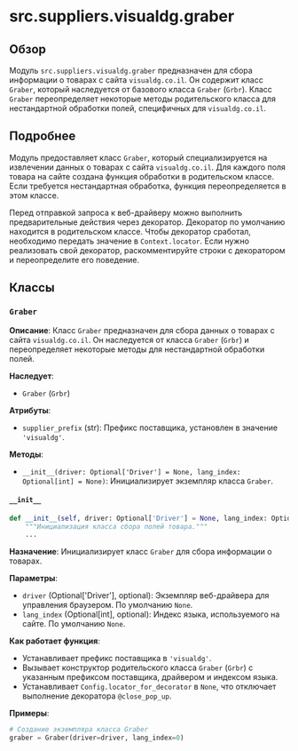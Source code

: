 # src.suppliers.visualdg.graber

## Обзор

Модуль `src.suppliers.visualdg.graber` предназначен для сбора информации о товарах с сайта `visualdg.co.il`. Он содержит класс `Graber`, который наследуется от базового класса `Graber` (`Grbr`). Класс `Graber` переопределяет некоторые методы родительского класса для нестандартной обработки полей, специфичных для `visualdg.co.il`.

## Подробнее

Модуль предоставляет класс `Graber`, который специализируется на извлечении данных о товарах с сайта `visualdg.co.il`. Для каждого поля товара на сайте создана функция обработки в родительском классе. Если требуется нестандартная обработка, функция переопределяется в этом классе.

Перед отправкой запроса к веб-драйверу можно выполнить предварительные действия через декоратор. Декоратор по умолчанию находится в родительском классе. Чтобы декоратор сработал, необходимо передать значение в `Context.locator`. Если нужно реализовать свой декоратор, раскомментируйте строки с декоратором и переопределите его поведение.

## Классы

### `Graber`

**Описание**: Класс `Graber` предназначен для сбора данных о товарах с сайта `visualdg.co.il`. Он наследуется от класса `Graber` (`Grbr`) и переопределяет некоторые методы для нестандартной обработки полей.

**Наследует**:
- `Graber` (`Grbr`)

**Атрибуты**:
- `supplier_prefix` (str): Префикс поставщика, установлен в значение `'visualdg'`.

**Методы**:
- `__init__(driver: Optional['Driver'] = None, lang_index: Optional[int] = None)`: Инициализирует экземпляр класса `Graber`.

#### `__init__`

```python
def __init__(self, driver: Optional['Driver'] = None, lang_index: Optional[int] = None):
    """Инициализация класса сбора полей товара."""
    ...
```

**Назначение**: Инициализирует класс `Graber` для сбора информации о товарах.

**Параметры**:
- `driver` (Optional['Driver'], optional): Экземпляр веб-драйвера для управления браузером. По умолчанию `None`.
- `lang_index` (Optional[int], optional): Индекс языка, используемого на сайте. По умолчанию `None`.

**Как работает функция**:
- Устанавливает префикс поставщика в `'visualdg'`.
- Вызывает конструктор родительского класса `Graber` (`Grbr`) с указанным префиксом поставщика, драйвером и индексом языка.
- Устанавливает `Config.locator_for_decorator` в `None`, что отключает выполнение декоратора `@close_pop_up`.

**Примеры**:

```python
# Создание экземпляра класса Graber
graber = Graber(driver=driver, lang_index=0)
```